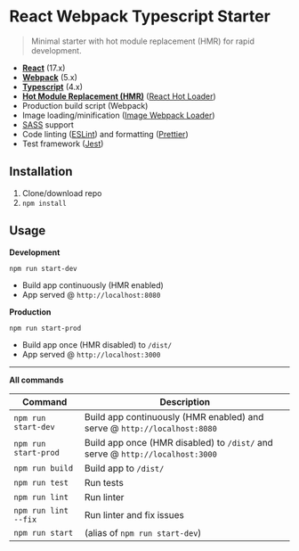 # React Webpack Typescript Starter
> Minimal starter with hot module replacement (HMR) for rapid development.

* **[React](https://facebook.github.io/react/)** (17.x)
* **[Webpack](https://webpack.js.org/)** (5.x)
* **[Typescript](https://www.typescriptlang.org/)** (4.x)
* **[Hot Module Replacement (HMR)](https://webpack.js.org/concepts/hot-module-replacement/)** ([React Hot Loader](https://github.com/gaearon/react-hot-loader))
* Production build script (Webpack)
* Image loading/minification ([Image Webpack Loader](https://github.com/tcoopman/image-webpack-loader))
* [SASS](http://sass-lang.com/) support
* Code linting ([ESLint](https://github.com/eslint/eslint)) and formatting ([Prettier](https://github.com/prettier/prettier))
* Test framework ([Jest](https://facebook.github.io/jest/))

## Installation
1. Clone/download repo
2. `npm install`

## Usage
**Development**

`npm run start-dev`

* Build app continuously (HMR enabled)
* App served @ `http://localhost:8080`

**Production**

`npm run start-prod`

* Build app once (HMR disabled) to `/dist/`
* App served @ `http://localhost:3000`

---

**All commands**

Command | Description
--- | ---
`npm run start-dev` | Build app continuously (HMR enabled) and serve @ `http://localhost:8080`
`npm run start-prod` | Build app once (HMR disabled) to `/dist/` and serve @ `http://localhost:3000`
`npm run build` | Build app to `/dist/`
`npm run test` | Run tests
`npm run lint` | Run linter
`npm run lint --fix` | Run linter and fix issues
`npm run start` | (alias of `npm run start-dev`)

